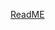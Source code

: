[ReadME](https://raw.githubusercontent.com/mendixlabs/app-services-components/main/packages/native-widgets/calendar-native-widget/README.md ':include')
